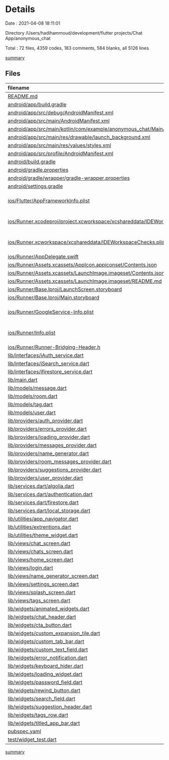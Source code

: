 # Details

Date : 2021-04-08 18:11:01

Directory /Users/hadihammoud/development/flutter projects/Chat App/anonymous_chat

Total : 72 files,  4359 codes, 183 comments, 584 blanks, all 5126 lines

[summary](results.md)

## Files
| filename | language | code | comment | blank | total |
| :--- | :--- | ---: | ---: | ---: | ---: |
| [README.md](/README.md) | Markdown | 10 | 0 | 7 | 17 |
| [android/app/build.gradle](/android/app/build.gradle) | Groovy | 49 | 3 | 12 | 64 |
| [android/app/src/debug/AndroidManifest.xml](/android/app/src/debug/AndroidManifest.xml) | XML | 4 | 3 | 1 | 8 |
| [android/app/src/main/AndroidManifest.xml](/android/app/src/main/AndroidManifest.xml) | XML | 31 | 16 | 1 | 48 |
| [android/app/src/main/kotlin/com/example/anonymous_chat/MainActivity.kt](/android/app/src/main/kotlin/com/example/anonymous_chat/MainActivity.kt) | Kotlin | 4 | 0 | 3 | 7 |
| [android/app/src/main/res/drawable/launch_background.xml](/android/app/src/main/res/drawable/launch_background.xml) | XML | 4 | 7 | 2 | 13 |
| [android/app/src/main/res/values/styles.xml](/android/app/src/main/res/values/styles.xml) | XML | 9 | 9 | 1 | 19 |
| [android/app/src/profile/AndroidManifest.xml](/android/app/src/profile/AndroidManifest.xml) | XML | 4 | 3 | 1 | 8 |
| [android/build.gradle](/android/build.gradle) | Groovy | 27 | 0 | 5 | 32 |
| [android/gradle.properties](/android/gradle.properties) | Properties | 3 | 0 | 1 | 4 |
| [android/gradle/wrapper/gradle-wrapper.properties](/android/gradle/wrapper/gradle-wrapper.properties) | Properties | 5 | 1 | 1 | 7 |
| [android/settings.gradle](/android/settings.gradle) | Groovy | 8 | 0 | 4 | 12 |
| [ios/Flutter/AppFrameworkInfo.plist](/ios/Flutter/AppFrameworkInfo.plist) | ASCII Property list | 26 | 0 | 1 | 27 |
| [ios/Runner.xcodeproj/project.xcworkspace/xcshareddata/IDEWorkspaceChecks.plist](/ios/Runner.xcodeproj/project.xcworkspace/xcshareddata/IDEWorkspaceChecks.plist) | ASCII Property list | 8 | 0 | 1 | 9 |
| [ios/Runner.xcworkspace/xcshareddata/IDEWorkspaceChecks.plist](/ios/Runner.xcworkspace/xcshareddata/IDEWorkspaceChecks.plist) | ASCII Property list | 8 | 0 | 1 | 9 |
| [ios/Runner/AppDelegate.swift](/ios/Runner/AppDelegate.swift) | Swift | 12 | 0 | 2 | 14 |
| [ios/Runner/Assets.xcassets/AppIcon.appiconset/Contents.json](/ios/Runner/Assets.xcassets/AppIcon.appiconset/Contents.json) | JSON | 122 | 0 | 1 | 123 |
| [ios/Runner/Assets.xcassets/LaunchImage.imageset/Contents.json](/ios/Runner/Assets.xcassets/LaunchImage.imageset/Contents.json) | JSON | 23 | 0 | 1 | 24 |
| [ios/Runner/Assets.xcassets/LaunchImage.imageset/README.md](/ios/Runner/Assets.xcassets/LaunchImage.imageset/README.md) | Markdown | 3 | 0 | 2 | 5 |
| [ios/Runner/Base.lproj/LaunchScreen.storyboard](/ios/Runner/Base.lproj/LaunchScreen.storyboard) | XML | 36 | 1 | 1 | 38 |
| [ios/Runner/Base.lproj/Main.storyboard](/ios/Runner/Base.lproj/Main.storyboard) | XML | 25 | 1 | 1 | 27 |
| [ios/Runner/GoogleService-Info.plist](/ios/Runner/GoogleService-Info.plist) | ASCII Property list | 34 | 0 | 0 | 34 |
| [ios/Runner/Info.plist](/ios/Runner/Info.plist) | ASCII Property list | 45 | 0 | 1 | 46 |
| [ios/Runner/Runner-Bridging-Header.h](/ios/Runner/Runner-Bridging-Header.h) | C++ | 1 | 0 | 1 | 2 |
| [lib/interfaces/iAuth_service.dart](/lib/interfaces/iAuth_service.dart) | Dart | 11 | 0 | 7 | 18 |
| [lib/interfaces/iSearch_service.dart](/lib/interfaces/iSearch_service.dart) | Dart | 5 | 0 | 3 | 8 |
| [lib/interfaces/ifirestore_service.dart](/lib/interfaces/ifirestore_service.dart) | Dart | 20 | 1 | 13 | 34 |
| [lib/main.dart](/lib/main.dart) | Dart | 12 | 0 | 5 | 17 |
| [lib/models/message.dart](/lib/models/message.dart) | Dart | 36 | 1 | 9 | 46 |
| [lib/models/room.dart](/lib/models/room.dart) | Dart | 38 | 2 | 8 | 48 |
| [lib/models/tag.dart](/lib/models/tag.dart) | Dart | 53 | 0 | 12 | 65 |
| [lib/models/user.dart](/lib/models/user.dart) | Dart | 96 | 1 | 15 | 112 |
| [lib/providers/auth_provider.dart](/lib/providers/auth_provider.dart) | Dart | 118 | 1 | 32 | 151 |
| [lib/providers/errors_provider.dart](/lib/providers/errors_provider.dart) | Dart | 83 | 0 | 15 | 98 |
| [lib/providers/loading_provider.dart](/lib/providers/loading_provider.dart) | Dart | 8 | 0 | 4 | 12 |
| [lib/providers/messages_provider.dart](/lib/providers/messages_provider.dart) | Dart | 13 | 0 | 6 | 19 |
| [lib/providers/name_generator.dart](/lib/providers/name_generator.dart) | Dart | 165 | 0 | 20 | 185 |
| [lib/providers/room_messages_provider.dart](/lib/providers/room_messages_provider.dart) | Dart | 25 | 0 | 4 | 29 |
| [lib/providers/suggestions_provider.dart](/lib/providers/suggestions_provider.dart) | Dart | 22 | 0 | 8 | 30 |
| [lib/providers/user_provider.dart](/lib/providers/user_provider.dart) | Dart | 21 | 0 | 5 | 26 |
| [lib/services.dart/algolia.dart](/lib/services.dart/algolia.dart) | Dart | 28 | 0 | 9 | 37 |
| [lib/services.dart/authentication.dart](/lib/services.dart/authentication.dart) | Dart | 37 | 0 | 11 | 48 |
| [lib/services.dart/firestore.dart](/lib/services.dart/firestore.dart) | Dart | 165 | 0 | 28 | 193 |
| [lib/services.dart/local_storage.dart](/lib/services.dart/local_storage.dart) | Dart | 29 | 0 | 11 | 40 |
| [lib/utilities/app_navigator.dart](/lib/utilities/app_navigator.dart) | Dart | 31 | 0 | 5 | 36 |
| [lib/utilities/extrentions.dart](/lib/utilities/extrentions.dart) | Dart | 32 | 0 | 1 | 33 |
| [lib/utilities/theme_widget.dart](/lib/utilities/theme_widget.dart) | Dart | 170 | 1 | 22 | 193 |
| [lib/views/chat_screen.dart](/lib/views/chat_screen.dart) | Dart | 240 | 0 | 15 | 255 |
| [lib/views/chats_screen.dart](/lib/views/chats_screen.dart) | Dart | 72 | 0 | 7 | 79 |
| [lib/views/home_screen.dart](/lib/views/home_screen.dart) | Dart | 47 | 0 | 5 | 52 |
| [lib/views/login.dart](/lib/views/login.dart) | Dart | 138 | 0 | 4 | 142 |
| [lib/views/name_generator_screen.dart](/lib/views/name_generator_screen.dart) | Dart | 104 | 0 | 6 | 110 |
| [lib/views/settings_screen.dart](/lib/views/settings_screen.dart) | Dart | 130 | 0 | 4 | 134 |
| [lib/views/splash_screen.dart](/lib/views/splash_screen.dart) | Dart | 106 | 0 | 13 | 119 |
| [lib/views/tags_screen.dart](/lib/views/tags_screen.dart) | Dart | 386 | 0 | 39 | 425 |
| [lib/widgets/animated_widgets.dart](/lib/widgets/animated_widgets.dart) | Dart | 233 | 1 | 36 | 270 |
| [lib/widgets/chat_header.dart](/lib/widgets/chat_header.dart) | Dart | 94 | 0 | 7 | 101 |
| [lib/widgets/cta_button.dart](/lib/widgets/cta_button.dart) | Dart | 39 | 0 | 5 | 44 |
| [lib/widgets/custom_expansion_tile.dart](/lib/widgets/custom_expansion_tile.dart) | Dart | 186 | 87 | 33 | 306 |
| [lib/widgets/custom_tab_bar.dart](/lib/widgets/custom_tab_bar.dart) | Dart | 121 | 2 | 15 | 138 |
| [lib/widgets/custom_text_field.dart](/lib/widgets/custom_text_field.dart) | Dart | 78 | 0 | 13 | 91 |
| [lib/widgets/error_notification.dart](/lib/widgets/error_notification.dart) | Dart | 74 | 0 | 4 | 78 |
| [lib/widgets/keyboard_hider.dart](/lib/widgets/keyboard_hider.dart) | Dart | 17 | 1 | 4 | 22 |
| [lib/widgets/loading_widget.dart](/lib/widgets/loading_widget.dart) | Dart | 29 | 0 | 2 | 31 |
| [lib/widgets/password_field.dart](/lib/widgets/password_field.dart) | Dart | 102 | 0 | 10 | 112 |
| [lib/widgets/rewind_button.dart](/lib/widgets/rewind_button.dart) | Dart | 27 | 0 | 3 | 30 |
| [lib/widgets/search_field.dart](/lib/widgets/search_field.dart) | Dart | 90 | 0 | 5 | 95 |
| [lib/widgets/suggestion_header.dart](/lib/widgets/suggestion_header.dart) | Dart | 103 | 0 | 5 | 108 |
| [lib/widgets/tags_row.dart](/lib/widgets/tags_row.dart) | Dart | 127 | 0 | 12 | 139 |
| [lib/widgets/titled_app_bar.dart](/lib/widgets/titled_app_bar.dart) | Dart | 64 | 0 | 6 | 70 |
| [pubspec.yaml](/pubspec.yaml) | YAML | 33 | 17 | 19 | 69 |
| [test/widget_test.dart](/test/widget_test.dart) | Dart | 0 | 24 | 7 | 31 |

[summary](results.md)